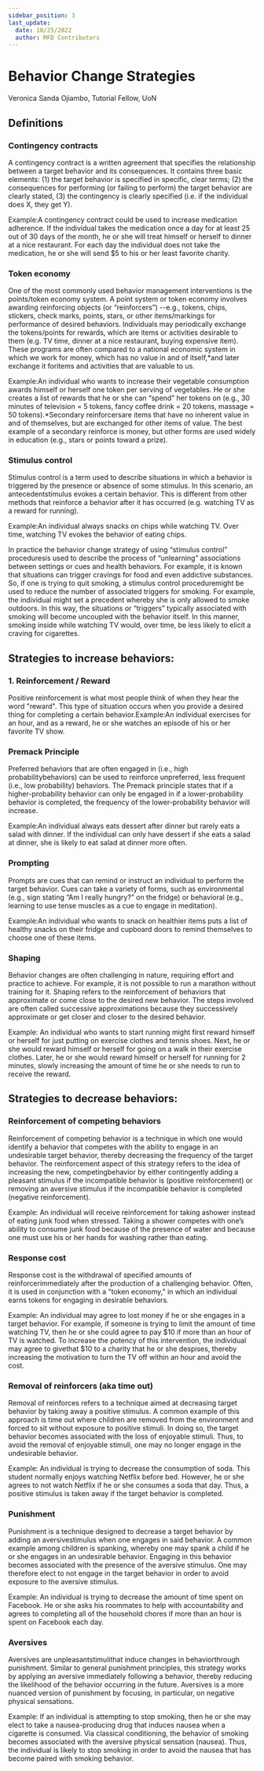 ```yaml
---
sidebar_position: 3
last_update:
  date: 10/25/2022
  author: MFD Contributors
---
```


# Behavior Change Strategies

Veronica Sanda Ojiambo, Tutorial Fellow, UoN

## Definitions

### Contingency contracts

A contingency contract is a written agreement that specifies the relationship between a target behavior and its consequences. It contains three basic elements: (1) the target behavior is specified in specific, clear terms; (2) the consequences for performing (or failing to perform) the target behavior are clearly stated, (3) the contingency is clearly specified (i.e. if the individual does X, they get Y).

Example:A contingency contract could be used to increase medication adherence. If the individual takes the medication once a day for at least 25 out of 30 days of the month, he or she will treat himself or herself to dinner at a nice restaurant. For each day the individual does not take the medication, he or she will send $5 to his or her least favorite charity.

### Token economy

One of the most commonly used behavior management interventions is the points/token economy system. A point system or token economy involves awarding reinforcing objects (or “reinforcers”) --e.g., tokens, chips, stickers, check marks, points, stars, or other items/markings for performance of desired behaviors. Individuals may periodically exchange the tokens/points for rewards, which are items or activities desirable to them (e.g. TV time, dinner at a nice restaurant, buying expensive item). These programs are often compared to a national economic system in which we work for money, which has no value in and of itself,\*and later exchange it foritems and activities that are valuable to us.

Example:An individual who wants to increase their vegetable consumption awards himself or herself one token per serving of vegetables. He or she creates a list of rewards that he or she can “spend” her tokens on (e.g., 30 minutes of television = 5 tokens, fancy coffee drink = 20 tokens, massage = 50 tokens).\*Secondary reinforcersare items that have no inherent value in and of themselves, but are exchanged for other items of value. The best example of a secondary reinforce is money, but other forms are used widely in education (e.g., stars or points toward a prize).

### Stimulus control

Stimulus control is a term used to describe situations in which a behavior is triggered by the presence or absence of some stimulus. In this scenario, an antecedentstimulus evokes a certain behavior. This is different from other methods that reinforce a behavior after it has occurred (e.g. watching TV as a reward for running).

Example:An individual always snacks on chips while watching TV. Over time, watching TV evokes the behavior of eating chips.

In practice the behavior change strategy of using “stimulus control” proceduresis used to describe the process of “unlearning” associations between settings or cues and health behaviors. For example, it is known that situations can trigger cravings for food and even addictive substances. So, if one is trying to quit smoking, a stimulus control proceduremight be used to reduce the number of associated triggers for smoking. For example, the individual might set a precedent whereby she is only allowed to smoke outdoors. In this way, the situations or “triggers” typically associated with smoking will become uncoupled with the behavior itself. In this manner, smoking inside while watching TV would, over time, be less likely to elicit a craving for cigarettes.

## Strategies to increase behaviors:

### 1. Reinforcement / Reward

Positive reinforcement is what most people think of when they hear the word "reward". This type of situation occurs when you provide a desired thing for completing a certain behavior.Example:An individual exercises for an hour, and as a reward, he or she watches an episode of his or her favorite TV show.

### Premack Principle

Preferred behaviors that are often engaged in (i.e., high probabilitybehaviors) can be used to reinforce unpreferred, less frequent (i.e., low probability) behaviors. The Premack principle states that if a higher-probability behavior can only be engaged in if a lower-probability behavior is completed, the frequency of the lower-probability behavior will increase.

Example:An individual always eats dessert after dinner but rarely eats a salad with dinner. If the individual can only have dessert if she eats a salad at dinner, she is likely to eat salad at dinner more often.

### Prompting

Prompts are cues that can remind or instruct an individual to perform the target behavior. Cues can take a variety of forms, such as environmental (e.g., sign stating “Am I really hungry?” on the fridge) or behavioral (e.g., learning to use tense muscles as a cue to engage in meditation).

Example:An individual who wants to snack on healthier items puts a list of healthy snacks on their fridge and cupboard doors to remind themselves to choose one of these items.

### Shaping

Behavior changes are often challenging in nature, requiring effort and practice to achieve. For example, it is not possible to run a marathon without training for it. Shaping refers to the reinforcement of behaviors that approximate or come close to the desired new behavior. The steps involved are often called successive approximations because they successively approximate or get closer and closer to the desired behavior.

Example: An individual who wants to start running might first reward himself or herself for just putting on exercise clothes and tennis shoes. Next, he or she would reward himself or herself for going on a walk in their exercise clothes. Later, he or she would reward himself or herself for running for 2 minutes, slowly increasing the amount of time he or she needs to run to receive the reward.

## Strategies to decrease behaviors:

### Reinforcement of competing behaviors

Reinforcement of competing behavior is a technique in which one would identify a behavior that competes with the ability to engage in an undesirable target behavior, thereby decreasing the frequency of the target behavior. The reinforcement aspect of this strategy refers to the idea of
increasing the new, competingbehavior by either contingently adding a pleasant stimulus if the incompatible behavior is (positive reinforcement) or removing an aversive stimulus if the incompatible behavior is completed (negative reinforcement).

Example: An individual will receive reinforcement for taking ashower instead of eating junk food when stressed. Taking a shower competes with one’s ability to consume junk food because of the presence of water and because one must use his or her hands for washing rather than eating.

### Response cost

Response cost is the withdrawal of specified amounts of reinforcerimmediately after the production of a challenging behavior. Often, it is used in conjunction with a "token economy," in which an individual earns tokens for engaging in desirable behaviors.

Example: An individual may agree to lost money if he or she engages in a target behavior. For example, if someone is trying to limit the amount of time watching TV, then he or she could agree to pay $10 if more than an hour of TV is watched. To increase the potency of this intervention, the individual may agree to givethat $10 to a charity that he or she despises, thereby increasing the motivation to turn the TV off within an hour and avoid the cost.

### Removal of reinforcers (aka time out)

Removal of reinforces refers to a technique aimed at decreasing target behavior by taking away a positive stimulus. A common example of this approach is time out where children are removed from the environment and forced to sit without exposure to positive stimuli. In doing so, the target behavior becomes associated with the loss of enjoyable stimuli. Thus, to avoid the removal of enjoyable stimuli, one may no longer engage in the undesirable behavior.

Example: An individual is trying to decrease the consumption of soda. This student normally enjoys watching Netflix before bed. However, he or she agrees to not watch Netflix if he or she consumes a soda that day. Thus, a positive stimulus is taken away if the target behavior is completed.

### Punishment

Punishment is a technique designed to decrease a target behavior by adding an aversivestimulus when one engages in said behavior. A common example among children is spanking, whereby one may spank a child if he or she engages in an undesirable behavior. Engaging in this behavior becomes associated with the presence of the aversive stimulus. One may therefore elect to not engage in the target behavior in order to avoid exposure to the aversive stimulus.

Example: An individual is trying to decrease the amount of time spent on Facebook. He or she asks his roommates to help with accountability and agrees to completing all of the household chores if more than an hour is spent on Facebook each day.

### Aversives

Aversives are unpleasantstimulithat induce changes in behaviorthrough punishment. Similar to general punishment principles, this strategy works by applying an aversive immediately following a behavior, thereby reducing the likelihood of the behavior occurring in the future. Aversives is a more nuanced version of punishment by focusing, in particular, on negative physical sensations.

Example: If an individual is attempting to stop smoking, then he or she may elect to take a nausea-producing drug that induces nausea when a cigarette is consumed. Via classical conditioning, the behavior of smoking becomes associated with the aversive physical sensation (nausea). Thus, the individual is likely to stop smoking in order to avoid the nausea that has become paired with smoking behavior.
